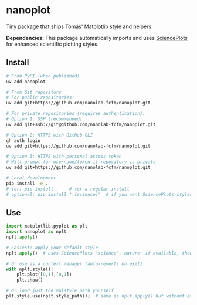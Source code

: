 # nanoplot

Tiny package that ships Tomás' Matplotlib style and helpers.

**Dependencies:** This package automatically imports and uses [SciencePlots](https://github.com/garrettj403/SciencePlots) for enhanced scientific plotting styles.

## Install

```bash
# From PyPI (when published)
uv add nanoplot

# From Git repository
# For public repositories:
uv add git+https://github.com/nanolab-fcfm/nanoplot.git

# For private repositories (requires authentication):
# Option 1: SSH (recommended)
uv add git+ssh://git@github.com/nanolab-fcfm/nanoplot.git

# Option 2: HTTPS with GitHub CLI
gh auth login
uv add git+https://github.com/nanolab-fcfm/nanoplot.git

# Option 3: HTTPS with personal access token
# Will prompt for username/token if repository is private
uv add git+https://github.com/nanolab-fcfm/nanoplot.git

# Local development
pip install -e .
# (or) pip install .    # for a regular install
# optional: pip install ".[science]"  # if you want SciencePlots styles available
```

## Use

```python
import matplotlib.pyplot as plt
import nanoplot as nplt
nplt.apply()

# Easiest: apply your default style
nplt.apply()  # uses SciencePlots 'science','nature' if available, then your style

# Or use as a context manager (auto-reverts on exit)
with nplt.style():
    plt.plot([0,1],[0,1])
    plt.show()

# Or load just the mplstyle path yourself
plt.style.use(nplt.style_path())  # same as nplt.apply() but without extra logic
```
